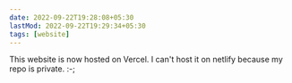 ```yaml
---
date: 2022-09-22T19:28:08+05:30
lastMod: 2022-09-22T19:29:34+05:30
tags: [website]
---
```


This website is now hosted on Vercel. I can't host it on netlify because my repo is private. :-;
